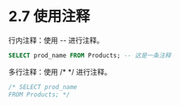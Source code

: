 # 2.7 使用注释
行内注释：使用 -- 进行注释。
```sql
SELECT prod_name FROM Products; -- 这是一条注释
```
多行注释：使用 /* */ 进行注释。
```sql
/* SELECT prod_name 
FROM Products; */
```